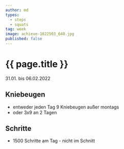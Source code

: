 ```yaml
---
author: md
types:
  - steps
  - squats
tag: week
image: achieve-1822503_640.jpg
published: false
---
```

# {{ page.title }}
31.01. bis 06.02.2022

## Kniebeugen
- entweder jeden Tag 9 Kniebeugen außer montags
- oder 3x9 an 2 Tagen

## Schritte
- 1500 Schritte am Tag - nicht im Schnitt
